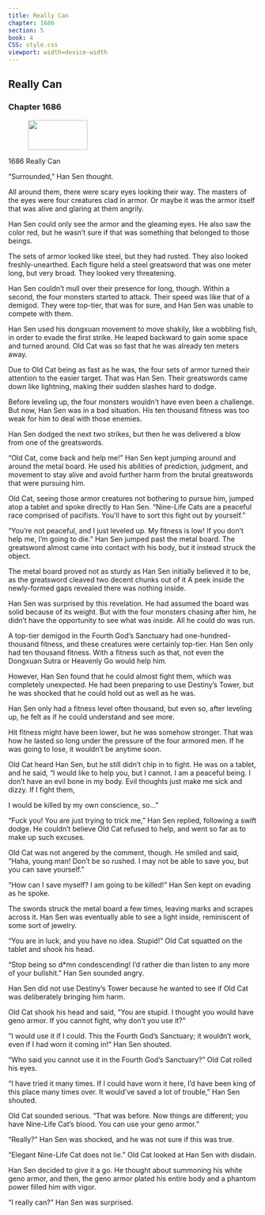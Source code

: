 ```yaml
---
title: Really Can
chapter: 1686
section: 5
book: 4
CSS: style.css
viewport: width=device-width
---
```


## Really Can

### Chapter 1686

<figure>
	<img src="../Images/gem.gif" alt="" id="gem" width="120" height="60" />
</figure>

1686 Really Can

“Surrounded,” Han Sen thought.

All around them, there were scary eyes looking their way. The masters of the eyes were four creatures clad in armor. Or maybe it was the armor itself that was alive and glaring at them angrily.

Han Sen could only see the armor and the gleaming eyes. He also saw the color red, but he wasn’t sure if that was something that belonged to those beings.

The sets of armor looked like steel, but they had rusted. They also looked freshly-unearthed. Each figure held a steel greatsword that was one meter long, but very broad. They looked very threatening.

Han Sen couldn’t mull over their presence for long, though. Within a second, the four monsters started to attack. Their speed was like that of a demigod. They were top-tier, that was for sure, and Han Sen was unable to compete with them.

Han Sen used his dongxuan movement to move shakily, like a wobbling fish, in order to evade the first strike. He leaped backward to gain some space and turned around. Old Cat was so fast that he was already ten meters away.

Due to Old Cat being as fast as he was, the four sets of armor turned their attention to the easier target. That was Han Sen. Their greatswords came down like lightning, making their sudden slashes hard to dodge.

Before leveling up, the four monsters wouldn’t have even been a challenge. But now, Han Sen was in a bad situation. His ten thousand fitness was too weak for him to deal with those enemies.

Han Sen dodged the next two strikes, but then he was delivered a blow from one of the greatswords.

“Old Cat, come back and help me!” Han Sen kept jumping around and around the metal board. He used his abilities of prediction, judgment, and movement to stay alive and avoid further harm from the brutal greatswords that were pursuing him.

Old Cat, seeing those armor creatures not bothering to pursue him, jumped atop a tablet and spoke directly to Han Sen. “Nine-Life Cats are a peaceful race comprised of pacifists. You’ll have to sort this fight out by yourself.”

“You’re not peaceful, and I just leveled up. My fitness is low! If you don’t help me, I’m going to die.” Han Sen jumped past the metal board. The greatsword almost came into contact with his body, but it instead struck the object.

The metal board proved not as sturdy as Han Sen initially believed it to be, as the greatsword cleaved two decent chunks out of it A peek inside the newly-formed gaps revealed there was nothing inside.

Han Sen was surprised by this revelation. He had assumed the board was solid because of its weight. But with the four monsters chasing after him, he didn’t have the opportunity to see what was inside. All he could do was run.

A top-tier demigod in the Fourth God’s Sanctuary had one-hundred-thousand fitness, and these creatures were certainly top-tier. Han Sen only had ten thousand fitness. With a fitness such as that, not even the Dongxuan Sutra or Heavenly Go would help him.

However, Han Sen found that he could almost fight them, which was completely unexpected. He had been preparing to use Destiny’s Tower, but he was shocked that he could hold out as well as he was.

Han Sen only had a fitness level often thousand, but even so, after leveling up, he felt as if he could understand and see more.

Hit fitness might have been lower, but he was somehow stronger. That was how he lasted so long under the pressure of the four armored men. If he was going to lose, it wouldn’t be anytime soon.

Old Cat heard Han Sen, but he still didn’t chip in to fight. He was on a tablet, and he said, “I would like to help you, but I cannot. I am a peaceful being. I don’t have an evil bone in my body. Evil thoughts just make me sick and dizzy. If I fight them,

I would be killed by my own conscience, so…”

“Fuck you! You are just trying to trick me,” Han Sen replied, following a swift dodge. He couldn’t believe Old Cat refused to help, and went so far as to make up such excuses.

Old Cat was not angered by the comment, though. He smiled and said, “Haha, young man! Don’t be so rushed. I may not be able to save you, but you can save yourself.”

“How can I save myself? I am going to be killed!” Han Sen kept on evading as he spoke.

The swords struck the metal board a few times, leaving marks and scrapes across it. Han Sen was eventually able to see a light inside, reminiscent of some sort of jewelry.

“You are in luck, and you have no idea. Stupid!” Old Cat squatted on the tablet and shook his head.

“Stop being so d*mn condescending! I’d rather die than listen to any more of your bullshit.” Han Sen sounded angry.

Han Sen did not use Destiny’s Tower because he wanted to see if Old Cat was deliberately bringing him harm.

Old Cat shook his head and said, “You are stupid. I thought you would have geno armor. If you cannot fight, why don’t you use it?”

“I would use it if I could. This the Fourth God’s Sanctuary; it wouldn’t work, even if I had worn it coming in!” Han Sen shouted.

“Who said you cannot use it in the Fourth God’s Sanctuary?” Old Cat rolled his eyes.

“I have tried it many times. If I could have worn it here, I’d have been king of this place many times over. It would’ve saved a lot of trouble,” Han Sen shouted.

Old Cat sounded serious. “That was before. Now things are different; you have Nine-Life Cat’s blood. You can use your geno armor.”

“Really?” Han Sen was shocked, and he was not sure if this was true.

“Elegant Nine-Life Cat does not lie.” Old Cat looked at Han Sen with disdain.

Han Sen decided to give it a go. He thought about summoning his white geno armor, and then, the geno armor plated his entire body and a phantom power filled him with vigor.

“I really can?” Han Sen was surprised.